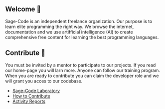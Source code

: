 ## Welcome 👋

Sage-Code is an independent freelance organization. Our purpose is to learn elite programming the right way. We browse the internet, documentation and we use artifficial intelligence (AI) to create comprehensive free content for learning the best programming languages.

## Contribute 🎁

You must be invited by a mentor to participate to our projects. If you read our home-page you will larn more. Anyone can follow our training program. When you are ready to contribute you can claim the developer role and we will grant you acces to our codebase.

* [Sage-Code Laboratory](http://sagecode.net)
* [How to Contribute](https://github.com/sage-code/.github/tree/main/profile/contribute.md)
* [Activity Reports](https://github.com/sage-code/.github/tree/main/reports/readme.md)
